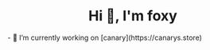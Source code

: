 <h1 align="center">Hi 👋, I'm foxy</h1>
- 🔭 I’m currently working on [canary](https://canarys.store)
